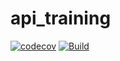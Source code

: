 # api_training
[![codecov](https://codecov.io/gh/Nabiloe/api_training/branch/main/graph/badge.svg?token=HI0gzYGo7p)](https://codecov.io/gh/Nabiloe/api_training)
[![Build](https://github.com/Nabiloe/api_training/actions/workflows/build.yml/badge.svg)](https://github.com/Nabiloe/api_training/actions/workflows/build.yml)
